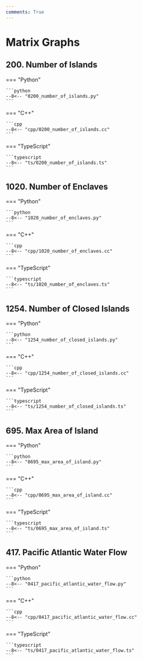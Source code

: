 ```yaml
---
comments: True
---
```


# Matrix Graphs

## 200. Number of Islands

=== "Python"

    ```python
    --8<-- "0200_number_of_islands.py"
    ```

=== "C++"

    ```cpp
    --8<-- "cpp/0200_number_of_islands.cc"
    ```

=== "TypeScript"

    ```typescript
    --8<-- "ts/0200_number_of_islands.ts"
    ```

## 1020. Number of Enclaves

=== "Python"

    ```python
    --8<-- "1020_number_of_enclaves.py"
    ```

=== "C++"

    ```cpp
    --8<-- "cpp/1020_number_of_enclaves.cc"
    ```

=== "TypeScript"

    ```typescript
    --8<-- "ts/1020_number_of_enclaves.ts"
    ```

## 1254. Number of Closed Islands

=== "Python"

    ```python
    --8<-- "1254_number_of_closed_islands.py"
    ```

=== "C++"

    ```cpp
    --8<-- "cpp/1254_number_of_closed_islands.cc"
    ```

=== "TypeScript"

    ```typescript
    --8<-- "ts/1254_number_of_closed_islands.ts"
    ```

## 695. Max Area of Island

=== "Python"

    ```python
    --8<-- "0695_max_area_of_island.py"
    ```

=== "C++"

    ```cpp
    --8<-- "cpp/0695_max_area_of_island.cc"
    ```

=== "TypeScript"

    ```typescript
    --8<-- "ts/0695_max_area_of_island.ts"
    ```

## 417. Pacific Atlantic Water Flow

=== "Python"

    ```python
    --8<-- "0417_pacific_atlantic_water_flow.py"
    ```

=== "C++"

    ```cpp
    --8<-- "cpp/0417_pacific_atlantic_water_flow.cc"
    ```

=== "TypeScript"

    ```typescript
    --8<-- "ts/0417_pacific_atlantic_water_flow.ts"
    ```
